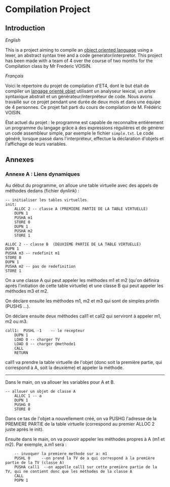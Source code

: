 # Compilation Project

## Introduction

*English*  

This is a project aiming to compile an [object oriented language](https://github.com/minh-n/CompilationProject/blob/master/test/ex1.txt) using a lexer, an abstract syntax tree and a code generator/interpretor. This project has been made with a team of 4 over the course of two months for the Compilation class by Mr Frederic VOISIN. 


*Français*

Voici le répertoire du projet de compilation d'ET4, dont le but était de compiler un [langage orienté objet](https://github.com/minh-n/CompilationProject/blob/master/test/ex1.txt) utilisant un analyseur lexical, un arbre syntaxique abstrait et un générateur/interpréteur de code. Nous avons travaillé sur ce projet pendant une durée de deux mois et dans une équipe de 4 personnes. Ce projet fait parti du cours de compilation de M. Frédéric VOISIN.

État actuel du projet : le programme est capable de reconnaître entièrement un programme du langage grâce à des expressions régulières et de générer un code assembleur simple, par exemple le fichier ```simple.txt```. Le code généré, lorsque passé dans l'interpréteur, effectue la déclaration d'objets et l'affichage de leurs variables. 


## Annexes

### Annexe A : Liens dynamiques

Au début du programme, on alloue une table virtuelle avec des appels de méthodes dedans (fichier dynlink) :

```
-- initialiser les tables virtuelles
init:
    ALLOC 2 -- classe A (PREMIERE PARTIE DE LA TABLE VIRTUELLE)
    DUPN 1
    PUSHA m1
    STORE 0
    DUPN 1
    PUSHA m2
    STORE 1
```


    ALLOC 2 -- classe B  (DEUXIEME PARTIE DE LA TABLE VIRTUELLE)
    DUPN 1
    PUSHA m3 -- redefinit m1
    STORE 0
    DUPN 1
    PUSHA m2 -- pas de redefinition
    STORE 1

On a une classe A qui peut appeler les méthodes m1 et m2 (qu'on définira après l'initiation de cette table virtuelle) 
et une classe B qui peut appeler les méthodes m3 et m2.


On déclare ensuite les méthodes m1, m2 et m3 qui sont de simples println (PUSHS ...).

On déclare ensuite deux méthodes call1 et call2 qui serviront à appeler m1, m2 ou m3.
```
call1:  PUSHL -1    -- le recepteur
    DUPN 1
    LOAD 0 -- charger TV
    LOAD 0 -- charger @methode1
    CALL
    RETURN
```

call1 va prendre la table virtuelle de l'objet (donc soit la première partie, qui correspond à A, soit la deuxième) et appeler la méthode.

-----------------------------------------------

Dans le main, on va allouer les variables pour A et B.
```
-- allouer un objet de classe A
    ALLOC 1 -- a
    DUPN 1
    PUSHG 0
    STORE 0
```
Dans ce tas de l'objet a nouvellement créé, on va PUSHG l'adresse de la PREMIERE PARTIE de la table virtuelle (correspond au premier ALLOC 2 juste après le init).

Ensuite dans le main, on va pouvoir appeler les méthodes propres à A (m1 et m2). Par exemple, a.m1 sera :
```
    -- invoquer la premiere methode sur a: m1
    PUSHL 0     --on prend la TV de a qui correspond à la première partie de la TV (classe A)
    PUSHA call1  --on appelle call1 sur cette première partie de la TV, qui ne contient donc que les méthodes de la classe A
    CALL
    POPN 1
```

